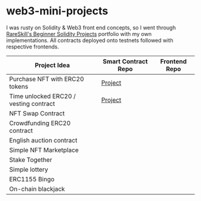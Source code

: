 # web3-mini-projects
I was rusty on Solidity & Web3 front end concepts, so I went through [RareSkill's Beginner Solidity Projects](https://www.rareskills.io/post/beginner-solidity-projects) portfolio with my own implementations. All contracts deployed onto testnets followed with respective frontends. 

| Project Idea                                   | Smart Contract Repo | Frontend Repo |
|------------------------------------------------|---------------------|---------------|
| Purchase NFT with ERC20 tokens                 |    [Project](https://github.com/atj3097/erc721-practice)                 |               |
| Time unlocked ERC20 / vesting contract         | [Project](https://github.com/atj3097/erc20-vesting)                    |               |
| NFT Swap Contract                              |                     |               |
| Crowdfunding ERC20 contract                    |                     |               |
| English auction contract                       |                     |               |
| Simple NFT Marketplace                         |                     |               |
| Stake Together                                 |                     |               |
| Simple lottery                                 |                     |               |
| ERC1155 Bingo                                  |                     |               |
| On-chain blackjack                             |                     |               |
